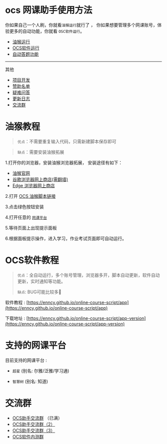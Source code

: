 # ocs 网课助手使用方法

你如果自己一个人刷，你就看`油猴运行`就行了 ， 你如果想要管理多个网课账号，体验更多的自动功能，你就看 `OSC软件运行`。

-   [油猴运行](#油猴教程)
-   [OCS软件运行](#ocs软件教程)
-   [自动答题功能](https://enncy.github.io/online-course-script/answerer-wrappers)

*** 

其他

-   [项目开发](https://enncy.github.io/online-course-script/api)
-   [赞助名单](https://enncy.github.io/online-course-script/sponsors)
-   [疑难问答](https://enncy.github.io/online-course-script/FQA)
-   [更新日志](https://github.com/enncy/online-course-script/blob/3.0/CHANGELOG.md)
-   [交流群](#交流群)

# 油猴教程

> `优点`：不需要重复输入代码，只需新建脚本保存即可

> `缺点`：需要安装油猴拓展

1.打开你的浏览器，安装油猴浏览器拓展， 安装途径有如下：

-   [油猴官网](https://www.tampermonkey.net/)
-   [谷歌浏览器网上商店(需翻墙)](https://chrome.google.com/webstore/detail/tampermonkey/dhdgffkkebhmkfjojejmpbldmpobfkfo)
-   [Edge 浏览器网上商店](https://microsoftedge.microsoft.com/addons/detail/tampermonkey/iikmkjmpaadaobahmlepeloendndfphd?hl=zh-CN)

2.打开 [OCS 油猴脚本链接](https://greasyfork.org/zh-CN/scripts/442075-ocs-%E7%BD%91%E8%AF%BE%E5%8A%A9%E6%89%8B)

3.点击绿色按钮安装

4.打开任意的 [`网课平台`](#支持的网课平台) 

5.等待页面上出现提示面板

6.根据面板提示操作，进入学习，作业考试页面即可自动运行。

# OCS软件教程

> `优点`：全自动运行，多个账号管理，浏览器多开，脚本自动更新，软件自动更新，实时通知等功能。
> 
> `缺点`: BUG可能比较多🤣

软件教程 : [https://enncy.github.io/online-course-script/app](https://enncy.github.io/online-course-script/app)

下载地址 : [https://enncy.github.io/online-course-script/app-version](https://enncy.github.io/online-course-script/app-version)
 

# 支持的网课平台

目前支持的网课平台 :

-   `超星` (别名: 尔雅/泛雅/学习通)

-   `智慧树` (别名: 知道)
  

# 交流群

-   [OCS助手交流群](https://qm.qq.com/cgi-bin/qm/qr?k=V33SnmNUa_ITyoe5FjZhR3LrRcoBD8x0&jump_from=webapi) （已满）
-   [OCS助手交流群（2）](https://qm.qq.com/cgi-bin/qm/qr?k=r2id1kAmyKz8CT77045a1XLUD7g3yIPJ&jump_from=webapi)  
-   [OCS助手交流群（3）](https://qm.qq.com/cgi-bin/qm/qr?k=Y9NXoI1MYzuMaEm3_tvMPY8jPxPCxiCk&jump_from=webapi)  
-   [OCS软件内测群](https://qm.qq.com/cgi-bin/qm/qr?k=yesrH-t4_-pCsn29uRuGRz7ShDLZ16d8&jump_from=webapi) 
 

